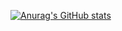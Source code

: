 [![Anurag's GitHub stats](https://github-readme-stats.vercel.app/api?username=qdieu&show_icons=true&theme=dracula)](https://github.com/QDieu/qdieu)
